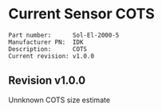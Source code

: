 # Current Sensor COTS

```
Part number:      Sol-El-2000-5
Manufacturer PN:  IDK
Description:      COTS
Current revision: v1.0.0
```

## Revision v1.0.0
Unnknown COTS size estimate
